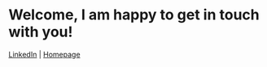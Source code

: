 <h1>Welcome, I am happy to get in touch with you!</h1>

[LinkedIn](https://www.linkedin.com/in/alexanderlammers/) | [Homepage](https://www.alexanderlammers.net/)
